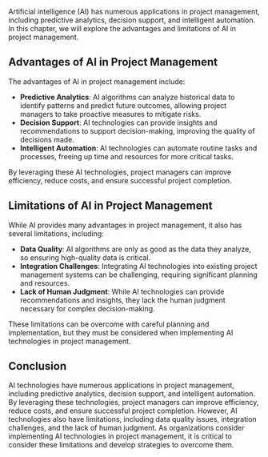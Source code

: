 
Artificial intelligence (AI) has numerous applications in project management, including predictive analytics, decision support, and intelligent automation. In this chapter, we will explore the advantages and limitations of AI in project management.

Advantages of AI in Project Management
--------------------------------------

The advantages of AI in project management include:

* **Predictive Analytics**: AI algorithms can analyze historical data to identify patterns and predict future outcomes, allowing project managers to take proactive measures to mitigate risks.
* **Decision Support**: AI technologies can provide insights and recommendations to support decision-making, improving the quality of decisions made.
* **Intelligent Automation**: AI technologies can automate routine tasks and processes, freeing up time and resources for more critical tasks.

By leveraging these AI technologies, project managers can improve efficiency, reduce costs, and ensure successful project completion.

Limitations of AI in Project Management
---------------------------------------

While AI provides many advantages in project management, it also has several limitations, including:

* **Data Quality**: AI algorithms are only as good as the data they analyze, so ensuring high-quality data is critical.
* **Integration Challenges**: Integrating AI technologies into existing project management systems can be challenging, requiring significant planning and resources.
* **Lack of Human Judgment**: While AI technologies can provide recommendations and insights, they lack the human judgment necessary for complex decision-making.

These limitations can be overcome with careful planning and implementation, but they must be considered when implementing AI technologies in project management.

Conclusion
----------

AI technologies have numerous applications in project management, including predictive analytics, decision support, and intelligent automation. By leveraging these technologies, project managers can improve efficiency, reduce costs, and ensure successful project completion. However, AI technologies also have limitations, including data quality issues, integration challenges, and the lack of human judgment. As organizations consider implementing AI technologies in project management, it is critical to consider these limitations and develop strategies to overcome them.
